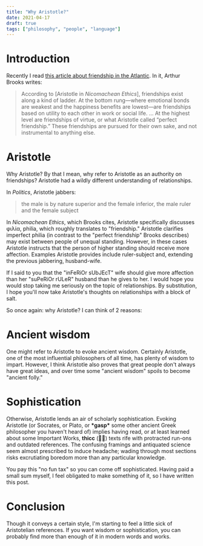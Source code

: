 ```yaml
---
title: "Why Aristotle?"
date: 2021-04-17
draft: true
tags: ["philosophy", "people", "language"]
---
```

# Introduction
Recently I read [this article about friendship in the Atlantic](https://www.theatlantic.com/family/archive/2021/04/deep-friendships-aristotle/618529/). In it, Arthur Brooks writes:
> According to [Aristotle in _Nicomachean Ethics_], friendships exist along a kind of ladder. At the bottom rung—where emotional bonds are weakest and the happiness benefits are lowest—are friendships based on utility to each other in work or social life. ... At the highest level are friendships of virtue, or what Aristotle called “perfect friendship.” These friendships are pursued for their own sake, and not instrumental to anything else.
# Aristotle
Why Aristotle? By that I mean, why refer to Aristotle as an authority on friendships? Aristotle had a wildly different understanding of relationships.

In _Politics_, Aristotle jabbers:
> the male is by nature superior and the female inferior, the male ruler and the female subject

In _Nicomachean Ethics_, which Brooks cites, Aristotle specifically discusses φιλία, philia, which roughly translates to "friendship." Aristotle clarifies imperfect philia (in contrast to the "perfect friendship" Brooks describes) may exist between people of unequal standing. However, in these cases Aristotle instructs that the person of higher standing should receive more affection. Examples Aristotle provides include ruler-subject and, extending the previous jabbering, husband-wife.

If I said to you that the "inFeRiOr sUbJEcT" wife should give more affection than her "suPeRiOr rULeR" husband than he gives to her. I would hope you would stop taking me seriously on the topic of relationships. By substitution, I hope you'll now take Aristotle's thoughts on relationships with a block of salt.

So once again: why Aristotle? I can think of 2 reasons:
# Ancient wisdom
One might refer to Aristotle to evoke ancient wisdom. Certainly Aristotle, one of the most influential philosophers of all time, has plenty of wisdom to impart. However, I think Aristotle also proves that great people don't always have great ideas, and over time some "ancient wisdom" spoils to become "ancient folly."
# Sophistication
Otherwise, Aristotle lends an air of scholarly sophistication. Evoking Aristotle (or Socrates, or Plato, or **\*gasp\*** some other ancient Greek philosopher you haven't heard of) implies having read, or at least learned about some Important Works, **thicc** (:tongue::sweat_drops:) texts rife with protracted run-ons and outdated references. The confusing framings and antiquated science seem almost prescribed to induce headache; wading through most sections risks excrutiating boredom more than any particular knowledge. 

You pay this "no fun tax" so you can come off sophisticated. Having paid a small sum myself, I feel obligated to make something of it, so I have written this post. 
# Conclusion
Though it conveys a certain style, I'm starting to feel a little sick of Aristotelian references. If you want wisdom or sophistication, you can probably find more than enough of it in modern words and works.
